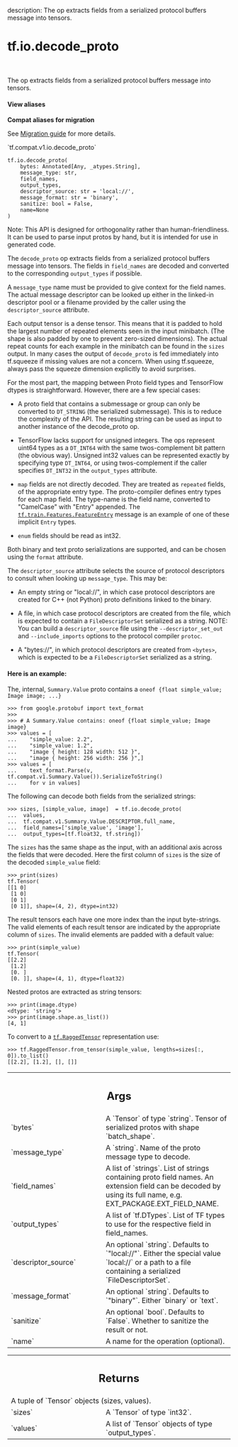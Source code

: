 description: The op extracts fields from a serialized protocol buffers message into tensors.

<div itemscope itemtype="http://developers.google.com/ReferenceObject">
<meta itemprop="name" content="tf.io.decode_proto" />
<meta itemprop="path" content="Stable" />
</div>

# tf.io.decode_proto

<!-- Insert buttons and diff -->

<table class="tfo-notebook-buttons tfo-api nocontent" align="left">

</table>



The op extracts fields from a serialized protocol buffers message into tensors.


<section class="expandable">
  <h4 class="showalways">View aliases</h4>
  <p>
<b>Compat aliases for migration</b>
<p>See
<a href="https://www.tensorflow.org/guide/migrate">Migration guide</a> for
more details.</p>
<p>`tf.compat.v1.io.decode_proto`</p>
</p>
</section>

<pre class="devsite-click-to-copy prettyprint lang-py tfo-signature-link">
<code>tf.io.decode_proto(
    bytes: Annotated[Any, _atypes.String],
    message_type: str,
    field_names,
    output_types,
    descriptor_source: str = &#x27;local://&#x27;,
    message_format: str = &#x27;binary&#x27;,
    sanitize: bool = False,
    name=None
)
</code></pre>



<!-- Placeholder for "Used in" -->

Note: This API is designed for orthogonality rather than human-friendliness. It
can be used to parse input protos by hand, but it is intended for use in
generated code.

The `decode_proto` op extracts fields from a serialized protocol buffers
message into tensors.  The fields in `field_names` are decoded and converted
to the corresponding `output_types` if possible.

A `message_type` name must be provided to give context for the field names.
The actual message descriptor can be looked up either in the linked-in
descriptor pool or a filename provided by the caller using the
`descriptor_source` attribute.

Each output tensor is a dense tensor. This means that it is padded to hold
the largest number of repeated elements seen in the input minibatch. (The
shape is also padded by one to prevent zero-sized dimensions). The actual
repeat counts for each example in the minibatch can be found in the `sizes`
output. In many cases the output of `decode_proto` is fed immediately into
tf.squeeze if missing values are not a concern. When using tf.squeeze, always
pass the squeeze dimension explicitly to avoid surprises.

For the most part, the mapping between Proto field types and TensorFlow dtypes
is straightforward. However, there are a few special cases:

- A proto field that contains a submessage or group can only be converted
to `DT_STRING` (the serialized submessage). This is to reduce the complexity
of the API. The resulting string can be used as input to another instance of
the decode_proto op.

- TensorFlow lacks support for unsigned integers. The ops represent uint64
types as a `DT_INT64` with the same twos-complement bit pattern (the obvious
way). Unsigned int32 values can be represented exactly by specifying type
`DT_INT64`, or using twos-complement if the caller specifies `DT_INT32` in
the `output_types` attribute.

- `map` fields are not directly decoded. They are treated as `repeated` fields,
of the appropriate entry type. The proto-compiler defines entry types for each
map field. The type-name is the field name, converted to "CamelCase" with
"Entry" appended. The <a href="../../tf/train/Features/FeatureEntry.md"><code>tf.train.Features.FeatureEntry</code></a> message is an example of
one of these implicit `Entry` types.

- `enum` fields should be read as int32.

Both binary and text proto serializations are supported, and can be
chosen using the `format` attribute.

The `descriptor_source` attribute selects the source of protocol
descriptors to consult when looking up `message_type`. This may be:

- An empty string  or "local://", in which case protocol descriptors are
created for C++ (not Python) proto definitions linked to the binary.

- A file, in which case protocol descriptors are created from the file,
which is expected to contain a `FileDescriptorSet` serialized as a string.
NOTE: You can build a `descriptor_source` file using the `--descriptor_set_out`
and `--include_imports` options to the protocol compiler `protoc`.

- A "bytes://<bytes>", in which protocol descriptors are created from `<bytes>`,
which is expected to be a `FileDescriptorSet` serialized as a string.

#### Here is an example:



The, internal, `Summary.Value` proto contains a
`oneof {float simple_value; Image image; ...}`

```
>>> from google.protobuf import text_format
>>>
>>> # A Summary.Value contains: oneof {float simple_value; Image image}
>>> values = [
...    "simple_value: 2.2",
...    "simple_value: 1.2",
...    "image { height: 128 width: 512 }",
...    "image { height: 256 width: 256 }",]
>>> values = [
...    text_format.Parse(v, tf.compat.v1.Summary.Value()).SerializeToString()
...    for v in values]
```

The following can decode both fields from the serialized strings:

```
>>> sizes, [simple_value, image]  = tf.io.decode_proto(
...  values,
...  tf.compat.v1.Summary.Value.DESCRIPTOR.full_name,
...  field_names=['simple_value', 'image'],
...  output_types=[tf.float32, tf.string])
```

The `sizes` has the same shape as the input, with an additional axis across the
fields that were decoded. Here the first column of `sizes` is the size of the
decoded `simple_value` field:

```
>>> print(sizes)
tf.Tensor(
[[1 0]
 [1 0]
 [0 1]
 [0 1]], shape=(4, 2), dtype=int32)
```

The result tensors each have one more index than the input byte-strings.
The valid elements of each result tensor are indicated by
the appropriate column of `sizes`. The invalid elements are padded with a
default value:

```
>>> print(simple_value)
tf.Tensor(
[[2.2]
 [1.2]
 [0. ]
 [0. ]], shape=(4, 1), dtype=float32)
```

Nested protos are extracted as string tensors:

```
>>> print(image.dtype)
<dtype: 'string'>
>>> print(image.shape.as_list())
[4, 1]
```

To convert to a <a href="../../tf/RaggedTensor.md"><code>tf.RaggedTensor</code></a> representation use:

```
>>> tf.RaggedTensor.from_tensor(simple_value, lengths=sizes[:, 0]).to_list()
[[2.2], [1.2], [], []]
```

<!-- Tabular view -->
 <table class="responsive fixed orange">
<colgroup><col width="214px"><col></colgroup>
<tr><th colspan="2"><h2 class="add-link">Args</h2></th></tr>

<tr>
<td>
`bytes`<a id="bytes"></a>
</td>
<td>
A `Tensor` of type `string`.
Tensor of serialized protos with shape `batch_shape`.
</td>
</tr><tr>
<td>
`message_type`<a id="message_type"></a>
</td>
<td>
A `string`. Name of the proto message type to decode.
</td>
</tr><tr>
<td>
`field_names`<a id="field_names"></a>
</td>
<td>
A list of `strings`.
List of strings containing proto field names. An extension field can be decoded
by using its full name, e.g. EXT_PACKAGE.EXT_FIELD_NAME.
</td>
</tr><tr>
<td>
`output_types`<a id="output_types"></a>
</td>
<td>
A list of `tf.DTypes`.
List of TF types to use for the respective field in field_names.
</td>
</tr><tr>
<td>
`descriptor_source`<a id="descriptor_source"></a>
</td>
<td>
An optional `string`. Defaults to `"local://"`.
Either the special value `local://` or a path to a file containing
a serialized `FileDescriptorSet`.
</td>
</tr><tr>
<td>
`message_format`<a id="message_format"></a>
</td>
<td>
An optional `string`. Defaults to `"binary"`.
Either `binary` or `text`.
</td>
</tr><tr>
<td>
`sanitize`<a id="sanitize"></a>
</td>
<td>
An optional `bool`. Defaults to `False`.
Whether to sanitize the result or not.
</td>
</tr><tr>
<td>
`name`<a id="name"></a>
</td>
<td>
A name for the operation (optional).
</td>
</tr>
</table>



<!-- Tabular view -->
 <table class="responsive fixed orange">
<colgroup><col width="214px"><col></colgroup>
<tr><th colspan="2"><h2 class="add-link">Returns</h2></th></tr>
<tr class="alt">
<td colspan="2">
A tuple of `Tensor` objects (sizes, values).
</td>
</tr>
<tr>
<td>
`sizes`<a id="sizes"></a>
</td>
<td>
A `Tensor` of type `int32`.
</td>
</tr><tr>
<td>
`values`<a id="values"></a>
</td>
<td>
A list of `Tensor` objects of type `output_types`.
</td>
</tr>
</table>

